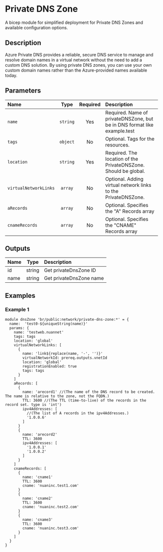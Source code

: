 # Private DNS Zone

A bicep module for simplified deployment for Private DNS Zones and available configuration options.

## Description

Azure Private DNS provides a reliable, secure DNS service to manage and resolve domain names in a virtual network without the need to add a custom DNS solution. By using private DNS zones, you can use your own custom domain names rather than the Azure-provided names available today.

## Parameters

| Name                  | Type     | Required | Description                                                              |
| :-------------------- | :------: | :------: | :----------------------------------------------------------------------- |
| `name`                | `string` | Yes      | Required. Name of privateDNSZone, but be in DNS format like example.test |
| `tags`                | `object` | No       | Optional. Tags for the resources.                                        |
| `location`            | `string` | Yes      | Required. The location of the PrivateDNSZone. Should be global.          |
| `virtualNetworkLinks` | `array`  | No       | Optional. Adding virtual network links to the PrivateDNSZone.            |
| `aRecords`            | `array`  | No       | Optional. Specifies the "A" Records array                                |
| `cnameRecords`        | `array`  | No       | Optional. Specifies the "CNAME" Records array                            |

## Outputs

| Name | Type   | Description             |
| :--- | :----: | :---------------------- |
| id   | string | Get privateDnsZone ID   |
| name | string | Get privateDnsZone name |

## Examples

### Example 1

```
module dnsZone 'br/public:network/private-dns-zone:*' = {
  name:  'test0-${uniqueString(name)}'
  params: {
    name: 'testweb.nuannet'
    tags: tags
    location: 'global'
    virtualNetworkLinks: [
      {
        name: 'link${replace(name, '-', '')}'
        virtualNetworkId: prereq.outputs.vnetId
        location: 'global'
        registrationEnabled: true
        tags: tags
      }
    ]
    aRecords: [
      {
        name: 'arecord1' //(The name of the DNS record to be created.  The name is relative to the zone, not the FQDN.)
        TTL: 3600 //(The TTL (time-to-live) of the records in the record set. type is 'int')
        ipv4Addresses: [
          //(The list of A records in the ipv4Addresses.)
          '1.0.0.6'
        ]
      }
      {
        name: 'arecord2'
        TTL: 3600
        ipv4Addresses: [
          '1.0.0.1'
          '1.0.0.2'
        ]
      }
    ]
    cnameRecords: [
      {
        name: 'cname1'
        TTL: 3600
        cname: 'nuaninc.test1.com'
      }
      {
        name: 'cname2'
        TTL: 3600
        cname: 'nuaninc.test2.com'
      }
      {
        name: 'cname3'
        TTL: 3600
        cname: 'nuaninc.test3.com'
      }
    ]
  }
}
```